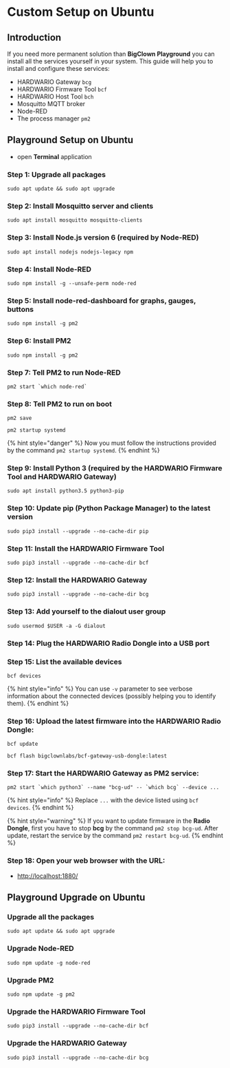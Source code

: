 # Custom Setup on Ubuntu

## Introduction

If you need more permanent solution than **BigClown Playground** you can install all the services yourself in your system. This guide will help you to install and configure these services:

* HARDWARIO Gateway `bcg`
* HARDWARIO Firmware Tool `bcf`
* HARDWARIO Host Tool `bch`
* Mosquitto MQTT broker
* Node-RED
* The process manager `pm2`

## Playground Setup on Ubuntu

* open **Terminal** application

### **Step 1:** Upgrade all packages

```text
sudo apt update && sudo apt upgrade
```

###  **Step 2:** Install **Mosquitto** server and clients

```text
sudo apt install mosquitto mosquitto-clients
```

###  **Step 3:** Install **Node.js** version 6 \(required **by** **Node-RED**\)

```text
sudo apt install nodejs nodejs-legacy npm
```

###  **Step 4:** Install **Node-RED**

```text
sudo npm install -g --unsafe-perm node-red
```

###  **Step 5:** Install **node-red-dashboard** for graphs, gauges, buttons

```text
sudo npm install -g pm2
```

### Step 6:   Install **PM2**

```text
sudo npm install -g pm2
```

### **Step 7:** Tell **PM2** to run **Node-RED**

```text
pm2 start `which node-red`
```

###  **Step 8:** Tell **PM2** to run on boot

```text
pm2 save
```

```text
pm2 startup systemd
```

{% hint style="danger" %}
Now you must follow the instructions provided by the command `pm2 startup systemd`.
{% endhint %}

###  **Step 9:** Install **Python 3** \(required by the HARDWARIO **Firmware Tool** and HARDWARIO **Gateway**\)

```text
sudo apt install python3.5 python3-pip
```

###  **Step 10:** Update **pip** \(Python Package Manager\) to the latest version

```text
sudo pip3 install --upgrade --no-cache-dir pip
```

###  **Step 11:** Install the HARDWARIO **Firmware Tool**

```text
sudo pip3 install --upgrade --no-cache-dir bcf
```

###  **Step 12:** Install the HARDWARIO **Gateway**

```text
sudo pip3 install --upgrade --no-cache-dir bcg
```

###  **Step 13:** Add yourself to the **dialout** user group

```text
sudo usermod $USER -a -G dialout
```

###  **Step 14:** Plug the HARDWARIO **Radio Dongle** into a USB port

###  **Step 15:** List the available devices

```text
bcf devices
```

{% hint style="info" %}
You can use `-v` parameter to see verbose information about the connected devices \(possibly helping you to identify them\).
{% endhint %}

###  Step 16: Upload the latest firmware into the HARDWARIO **Radio Dongle**:

```text
bcf update
```

```text
bcf flash bigclownlabs/bcf-gateway-usb-dongle:latest
```

### Step 17:  Start the HARDWARIO **Gateway** as **PM2** service:

```text
pm2 start `which python3` --name "bcg-ud" -- `which bcg` --device ...
```

{% hint style="info" %}
Replace `...` with the device listed using `bcf devices`.
{% endhint %}

{% hint style="warning" %}
If you want to update firmware in the **Radio Dongle**, first you have to stop **bcg** by the command `pm2 stop bcg-ud`. After update, restart the service by the command `pm2 restart bcg-ud`.
{% endhint %}

### Step 18:  Open your web browser with the URL:

* [http://localhost:1880/](http://localhost:1880/)

## Playground Upgrade on Ubuntu

###  Upgrade all the packages

```text
sudo apt update && sudo apt upgrade
```

###  Upgrade **Node-RED**

```text
sudo npm update -g node-red
```

###  Upgrade **PM2**

```text
sudo npm update -g pm2
```

###  Upgrade the HARDWARIO **Firmware Tool**

```text
sudo pip3 install --upgrade --no-cache-dir bcf
```

###  Upgrade the HARDWARIO **Gateway**

```text
sudo pip3 install --upgrade --no-cache-dir bcg
```

